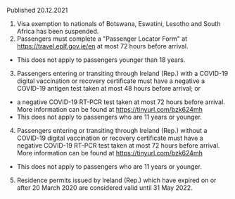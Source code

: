 Published 20.12.2021
1. Visa exemption to nationals of Botswana, Eswatini, Lesotho and South Africa has been suspended.
2. Passengers must complete a "Passenger Locator Form" at <a href="https://travel.eplf.gov.ie/en">https://travel.eplf.gov.ie/en</a> at most 72 hours before arrival.
- This does not apply to passengers younger than 18 years.
3. Passengers entering or transiting through Ireland (Rep.) with a COVID-19 digital vaccination or recovery certificate must have a negative a COVID-19 antigen test taken at most 48 hours before arrival; or
- a negative COVID-19 RT-PCR test taken at most 72 hours before arrival.
More information can be found at <a href="https://tinyurl.com/bzk624mh">https://tinyurl.com/bzk624mh</a>
- This does not apply to passengers who are 11 years or younger.
4. Passengers entering or transiting through Ireland (Rep.) without a COVID-19 digital vaccination or recovery certificate must have a negative COVID-19 RT-PCR test taken at most 72 hours before arrival.
More information can be found at <a href="https://tinyurl.com/bzk624mh">https://tinyurl.com/bzk624mh</a>
- This does not apply to passengers who are 11 years or younger.
5. Residence permits issued by Ireland (Rep.) which have expired on or after 20 March 2020 are considered valid until 31 May 2022.